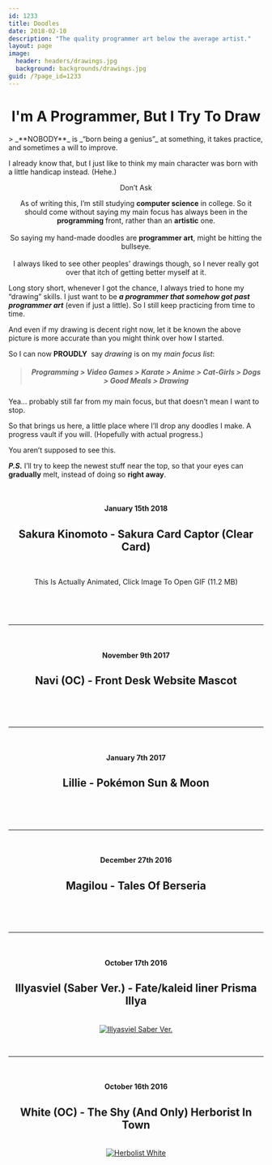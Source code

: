 ```yaml
---
id: 1233
title: Doodles
date: 2018-02-10
description: "The quality programmer art below the average artist."
layout: page
image:
  header: headers/drawings.jpg
  background: backgrounds/drawings.jpg
guid: /?page_id=1233
---
```

<center>
<h1>I'm A Programmer, But I Try To Draw</h1>
</center>
> _**NOBODY**_ is _&#8220;born being a genius&#8221;_ at something, it takes practice, and sometimes a will to improve.

I already know that, but I just like to think my main character was born with a little handicap instead. (Hehe.)

<div class="row">
  <div class="column2">
<figure><img src="/images/posts/2018/02/I-Was-Born-With-A-Drawing-Handicap.png" alt="" data-recalc-dims="1" /><figcaption><center>Don&#8217;t Ask</center></figcaption></figure> 

  </div>
  <div class="column2">
<p style="text-align: center;">
As of writing this, I&#8217;m still studying <b>computer science</b> in college. So it should come without saying my main focus has always been in the <b>programming</b> front, rather than an <b>artistic</b> one.
<br><br>
So saying my hand-made doodles are <strong>programmer art</strong>, might be hitting the bullseye.
<br><br>
I always liked to see other peoples' drawings though, so I never really got over that itch of getting better myself at it.
</p>


</div>
</div>



Long story short, whenever I got the chance, I always tried to hone my &#8220;drawing&#8221; skills. I just want to be _**a programmer that somehow got past programmer art**_ (even if just a little). So I still keep practicing from time to time.

And even if my drawing is decent right now, let it be known the above picture is more accurate than you might think over how I started.

So I can now **PROUDLY**  say _drawing_ is on my _main focus list_:

> <h5 style="text-align: center;">
> Programming > Video Games > Karate > Anime > Cat-Girls > Dogs > Good Meals > <strong>Drawing</strong>
> </h5>

Yea&#8230; probably still far from my main focus, but that doesn&#8217;t mean I want to stop.

So that brings us here, a little place where I&#8217;ll drop any doodles I make. A progress vault if you will. (Hopefully with actual progress.)

You aren&#8217;t supposed to see this.

_**P.S.**_ I&#8217;ll try to keep the newest stuff near the top, so that your eyes can **gradually** melt, instead of doing so **right away**.

<br>

<center>
<h4 style="text-align: center;">
January 15th 2018
</h4>

<h2 style="text-align: center;">Sakura Kinomoto - Sakura Card Captor (Clear Card)</h2>

<figure> 

<a href="/images/posts/2018/02/Sakura-Kinomoto-Clear-Card.gif" data-elementor-open-lightbox="default" target="_blank"><br />
<img src="/images/posts/2018/02/Sakura-Kinomoto-Clear-Card.png" alt="" data-recalc-dims="1" />
</a>
<figcaption>This Is Actually Animated, Click Image To Open GIF (11.2 MB)</figcaption></figure> 

<a href="/images/posts/2018/02/Sakura-Kinomoto-Clear-Card-Smaller-2.gif" data-elementor-open-lightbox="default" target="_blank"><br />
<img src="/images/posts/2018/02/Mobile-Image-Banner.png" alt="" data-recalc-dims="1" />
</a>

<br><hr><br>

<h4 style="text-align: center;">
November 9th 2017
</h4>

<h2 style="text-align: center;">Navi (OC) - Front Desk Website Mascot</h2>

<a href="/images/posts/2018/02/Navi.png" data-elementor-open-lightbox="default" target="_blank"><br />
<img src="/images/posts/2018/02/Navi.png" alt="" data-recalc-dims="1" />
</a>

<br><hr><br>

<h4 style="text-align: center;">
January 7th 2017
</h4>

<h2 style="text-align: center;">Lillie - Pokémon Sun & Moon</h2>

<a href="/images/posts/2017/01/Lillie.png" data-elementor-open-lightbox="default" target="_blank"><br />
<img src="/images/posts/2017/01/Lillie.png" alt="" data-recalc-dims="1" />
</a>

<br><hr><br>

<h4 style="text-align: center;">
December 27th 2016
</h4>

<h2 style="text-align: center;">Magilou - Tales Of Berseria</h2>

<a href="/images/posts/2016/12/Magilou.png" data-elementor-open-lightbox="default" target="_blank"><br />
<img src="/images/posts/2016/12/Magilou.png" alt="" data-recalc-dims="1" />
</a>

<br><hr><br>

<h4 style="text-align: center;">
October 17th 2016
</h4>

<h2 style="text-align: center;">Illyasviel (Saber Ver.) - Fate/kaleid liner Prisma Illya</h2>

<a href="/images/posts/2016/10/Illyasviel-Saber-Ver.jpg" target="_blank"><br />
<img src="/images/posts/2016/10/Illyasviel-Saber-Ver.jpg" alt="Illyasviel Saber Ver." data-recalc-dims="1" />
</a>

<br><hr><br>

<h4 style="text-align: center;">
October 16th 2016
</h4>

<h2 style="text-align: center;">White (OC) - The Shy (And Only) Herborist In Town</h2>

<a href="/images/posts/2016/10/Drawing-White.png" target="_blank"><br />
<img src="/images/posts/2016/10/Drawing-White.png" alt="Herbolist White" data-recalc-dims="1" />
</a>

</center>